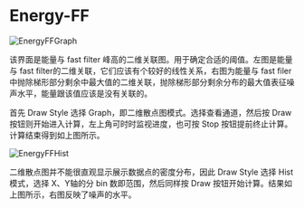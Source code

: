 <!-- OFFLINE_Energy-FF.md --- 
;; 
;; Description: 
;; Author: Hongyi Wu(吴鸿毅)
;; Email: wuhongyi@qq.com 
;; Created: 日 10月  7 09:01:21 2018 (+0800)
;; Last-Updated: 日 10月  7 09:01:37 2018 (+0800)
;;           By: Hongyi Wu(吴鸿毅)
;;     Update #: 1
;; URL: http://wuhongyi.cn -->

# Energy-FF

![EnergyFFGraph](/img/EnergyFFGraph.png)

该界面是能量与 fast filter 峰高的二维关联图。用于确定合适的阈值。左图是能量与 fast filter的二维关联，它们应该有个较好的线性关系，右图为能量与 fast filer 中抛除梯形部分剩余中最大值的二维关联，抛除梯形部分剩余分布的最大值表征噪声水平，能量跟该值应该是没有关联的。

首先 Draw Style 选择 Graph，即二维散点图模式。选择查看通道，然后按 Draw 按钮则开始进入计算，左上角可时时监视进度，也可按 Stop 按钮提前终止计算。计算结束得到如上图所示。

![EnergyFFHist](/img/EnergyFFHist.png)

二维散点图并不能很直观显示展示数据点的密度分布，因此 Draw Style 选择 Hist 模式，选择 X、Y轴的分 bin 数即范围，然后同样按 Draw 按钮开始计算。结果如上图所示，右图反映了噪声的水平。



<!-- OFFLINE_Energy-FF.md ends here -->
